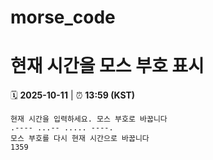 # morse_code
# 현재 시간을 모스 부호 표시
<!-- MORSE_TIME_START -->
🗓️ **2025-10-11** | ⏰ **13:59 (KST)**

```
현재 시간을 입력하세요. 모스 부호로 바꿉니다
.---- ...-- ..... ----.
모스 부호를 다시 현재 시간으로 바꿉니다
1359
```
<!-- MORSE_TIME_END -->
